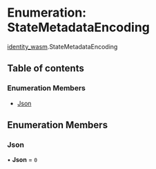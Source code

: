 # Enumeration: StateMetadataEncoding

[identity\_wasm](../modules/identity_wasm.md).StateMetadataEncoding

## Table of contents

### Enumeration Members

- [Json](identity_wasm.StateMetadataEncoding.md#json)

## Enumeration Members

### Json

• **Json** = ``0``

